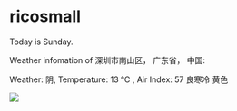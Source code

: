 # ricosmall

Today is Sunday.

Weather infomation of 深圳市南山区， 广东省， 中国: 

Weather: 阴, Temperature: 13 ℃ , Air Index: 57 良寒冷 黄色

<img src="https://github-readme-stats.vercel.app/api?username=ricosmall&show_icons=true" />
